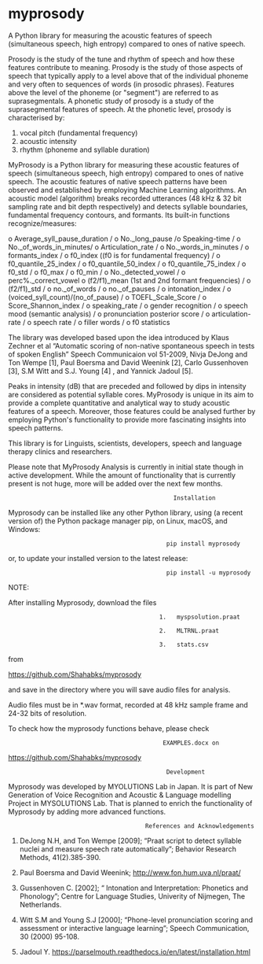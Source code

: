 # myprosody
A Python library for measuring the acoustic features of speech (simultaneous speech, high entropy) compared to ones of native speech.

Prosody is the study of the tune and rhythm of speech and how these features contribute to meaning. Prosody is the study of those aspects of speech that typically apply to a level above that of the individual phoneme and very often to sequences of words (in prosodic phrases). Features above the level of the phoneme (or "segment") are referred to as suprasegmentals. 
A phonetic study of prosody is a study of the suprasegmental features of speech. At the phonetic level, prosody is characterised by: 
1.	vocal pitch (fundamental frequency)
2.	acoustic intensity
3.	rhythm (phoneme and syllable duration)

MyProsody is a Python library for measuring these acoustic features of speech (simultaneous speech, high entropy) compared to ones of native speech. The acoustic features of native speech patterns have been observed and established by employing Machine Learning algorithms. An acoustic model (algorithm) breaks recorded utterances (48 kHz & 32 bit sampling rate and bit depth respectively) and detects syllable boundaries, fundamental frequency contours, and formants. Its built-in functions recognize/measures:

o	Average_syll_pause_duration / o	No._long_pause /o	Speaking-time / o	No._of_words_in_minutes/ o	Articulation_rate /
o	No._words_in_minutes / o	formants_index / o	f0_index ((f0 is for fundamental frequency) / o	f0_quantile_25_index /
o	f0_quantile_50_index / o	f0_quantile_75_index / o	f0_std / o	f0_max / o	f0_min / o	No._detected_vowel / o	perc%._correct_vowel
o	(f2/f1)_mean (1st and 2nd formant frequencies) / o	(f2/f1)_std / o	no._of_words / o	no._of_pauses / o	intonation_index /
o	(voiced_syll_count)/(no_of_pause) / o	TOEFL_Scale_Score / o	Score_Shannon_index / o	speaking_rate / o	gender recognition /
o	speech mood (semantic analysis) / o	pronunciation posterior score / o	articulation-rate / o	speech rate / o	filler words /
o	f0 statistics

The library was developed based upon the idea introduced by Klaus Zechner et al “Automatic scoring of non-native spontaneous speech in tests of spoken English” Speech Communicaion vol 51-2009, Nivja DeJong and Ton Wempe [1], Paul Boersma and David Weenink [2], Carlo Gussenhoven [3], S.M Witt and S.J. Young [4] , and Yannick Jadoul [5].

 Peaks in intensity (dB) that are preceded and followed by dips in intensity are considered as potential syllable cores. 
MyProsody is unique in its aim to provide a complete quantitative and analytical way to study acoustic features of a speech. Moreover, those features could be analysed further by employing Python's functionality to provide more fascinating insights into speech patterns. 

This library is for Linguists, scientists, developers, speech and language therapy clinics and researchers.  

Please note that MyProsody Analysis is currently in initial state though in active development. While the amount of functionality that is currently present is not huge, more will be added over the next few months.


                                                   Installation

Myprosody can be installed like any other Python library, using (a recent version of) the Python package manager pip, on Linux, macOS, and Windows:

                                                 pip install myprosody

or, to update your installed version to the latest release:

                                                 pip install -u myprosody

NOTE: 

After installing Myprosody, download the files 

                                               1.	myspsolution.praat

                                               2.	MLTRNL.praat

                                               3.	stats.csv

from

https://github.com/Shahabks/myprosody

and save in the directory where you will save audio files for analysis.

Audio files must be in *.wav format, recorded at 48 kHz sample frame and 24-32 bits of resolution.

To check how the myprosody functions behave, please check 

                                                EXAMPLES.docx on

https://github.com/Shahabks/myprosody

                                                 Development

Myprosody was developed by MYOLUTIONS Lab in Japan. It is part of New Generation of Voice Recognition and Acoustic & Language modelling Project in MYSOLUTIONS Lab. That is planned to enrich the functionality of Myprosody by adding more advanced functions. 

                                           References and Acknowledgements

1.	DeJong N.H, and Ton Wempe [2009]; “Praat script to detect syllable nuclei and measure speech rate automatically”; Behavior Research Methods, 41(2).385-390.

2.	 Paul Boersma and David Weenink;  http://www.fon.hum.uva.nl/praat/

3.	Gussenhoven C. [2002]; “ Intonation and Interpretation: Phonetics and Phonology”; Centre for Language Studies, Univerity of Nijmegen, The Netherlands.  

4.	Witt S.M and Young S.J [2000]; “Phone-level pronunciation scoring and assessment or interactive language learning”; Speech Communication, 30 (2000) 95-108.

5.	Jadoul Y. https://parselmouth.readthedocs.io/en/latest/installation.html 

